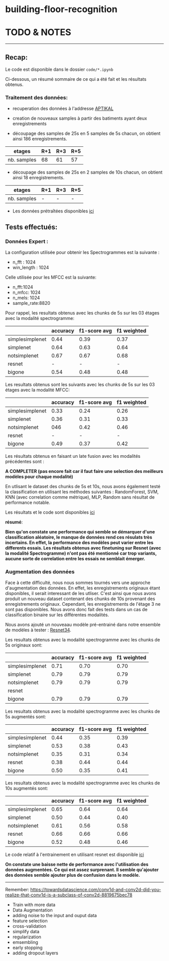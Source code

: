 # building-floor-recognition


# TODO & NOTES

----
## Recap:


Le code est disponible dans le dossier `code/*.ipynb`

Ci-dessous, un résumé sommaire de ce qui a été fait et les résultats obtenus.

### Traitement des  données:
	
* recuperation des données à l'addresse [APTIKAL](https://aptikal.imag.fr/~amini/Data.zip)

* creation de nouveaux samples à partir des batiments ayant deux enregistrements
* découpage des samples de 25s en 5 samples de 5s chacun, on obtient ainsi 186 enregistrements.

| etages     | R+1 | R+3 | R+5 | 
|--------------|-----|-----|----|
| nb. samples  | 68  | 61  | 57|

* découpage des samples de 25s en 2 samples de 10s chacun, on obtient ainsi 18 enregistrements.

| etages     | R+1 | R+3 | R+5 | 
|--------------|-----|-----|----|
| nb. samples  | -  | -  | -|


* Les données prétraîtées disponibles [ici](https://huggingface.co/datasets/nprime496/building_floor_classification/tree/main)


## Tests effectués:

### Données Expert :
La configuration utilisée pour obtenir les Spectrogrammes est la suivante :
* n_fft : 1024
* win_length : 1024

Celle utilisée pour les MFCC est la suivante:
* n_fft:1024
* n_mfcc: 1024
* n_mels: 1024
* sample_rate:8820

Pour rappel, les resultats obtenus avec les chunks de 5s sur les 03 étages avec la modalité spectrogramme:

|                 | accuracy | f1-score avg | f1 weighted |
|-----------------|----------|--------------|-------------|
| simplesimplenet | 0.44     | 0.39         | 0.37        |
| simplenet       | 0.64     | 0.63         | 0.64        |
| notsimplenet    | 0.67     | 0.67         | 0.68        |
| resnet          |    -    |      -       |     -        |
| bigone          | 0.54     | 0.48         | 0.48        |

Les resultats obtenus sont les suivants avec les chunks de 5s sur les 03 étages avec la modalité MFCC:

|                 | accuracy | f1-score avg | f1 weighted |
|-----------------|----------|--------------|-------------|
| simplesimplenet | 0.33     | 0.24         | 0.26        |
| simplenet       | 0.36     | 0.31         | 0.33        |
| notsimplenet    | 046      | 0.42         | 0.46        |
| resnet          |   -       |     -         |     -        |
| bigone          | 0.49     | 0.37         | 0.42        |

Les résultats obtenus en faisant un late fusion avec les modalités précédentes sont :

**A COMPLETER (pas encore fait car il faut faire une selection des meilleurs modèles pour chaque modalité)**

En utlisant le dataset des chunks de 5s et 10s, nous avons également testé la classification en utilisant les méthodes suivantes : RandomForest, SVM, KNN (avec correlation comme métrique), MLP, Random sans résultat de performance notable. 

Les résultats et le code sont disponibles [ici](https://github.com/nprime496/building-floor-recognition/blob/main/code/audio_classification_alternatives.ipynb)



**résumé**:

**Bien qu'on constate une performance qui semble se démarquer d'une classification aléatoire, le manque de données rend ces résulats très incertains. En effet, la performance des modèles peut varier entre les differents essais. Les résultats obtenus avec finetuning sur Resnet (avec la modalité Spectrogramme) n'ont pas été mentionné car trop variants, aucune sorte de correlation entre les essais ne semblait émerger.**

### Augmentation des données

Face à cette difficulté, nous nous sommes tournés vers une approche d'augmentation des données. En effet, les enregistrements originaux étant disponibles, il serait interessant de les utliser. C'est ainsi que nous avons produit un nouveau dataset contenant des chunks de 10s provenant des enregistrements originaux. Cependant, les enregistrements de l'étage 3 ne sont pas disponibles. Nous avons donc fait des tests dans un cas de classification binaire sur les différentes modalités.

Nous avons ajouté un nouveaau modèle pré-entrainé dans notre ensemble de modèles à tester : [Resnet34](https://huggingface.co/docs/transformers/model_doc/resnet).

Les resultats obtenus avec la modalité spectrogramme avec les chunks de 5s originaux sont:

|                 | accuracy | f1-score avg | f1 weighted |
|-----------------|----------|--------------|-------------|
| simplesimplenet | 0.71     | 0.70         | 0.70        |
| simplenet       | 0.79     | 0.79         | 0.79        |
| notsimplenet    | 0.79     | 0.79         | 0.79        |
| resnet          |          |              |             |
| bigone          | 0.79     | 0.79         | 0.79        |

Les resultats obtenus avec la modalité spectrogramme avec les chunks de 5s augmentés sont:

|                 | accuracy | f1-score avg | f1 weighted |
|-----------------|----------|--------------|-------------|
| simplesimplenet | 0.44     | 0.35         | 0.39        |
| simplenet       | 0.53     | 0.38         | 0.43        |
| notsimplenet    | 0.35     | 0.31         | 0.34        |
| resnet          |    0.38      |        0.44      |     0.44        |
| bigone          | 0.50     | 0.35         | 0.41        |

Les resultats obtenus avec la modalité spectrogramme avec les chunks de 10s augmentés sont:



|                 | accuracy | f1-score avg | f1 weighted |
|-----------------|----------|--------------|-------------|
| simplesimplenet | 0.65     | 0.64         | 0.64        |
| simplenet       | 0.50     | 0.44         | 0.40        |
| notsimplenet    | 0.61     | 0.56         | 0.58        |
| resnet          |   0.66       |  0.66            |   0.66          |
| bigone          | 0.52     | 0.48         | 0.46        |

Le code relatif à l'entrainement en utilisant resnet est disponible [ici](https://github.com/nprime496/building-floor-recognition/blob/main/code/audio_classification_fine_tuning.ipynb)

**On constate une baisse nette de performance avec l'utilisation des données augmentées. Ce qui est assez surprenant. Il semble qu'ajouter des données semble ajouter plus de confusion dans le modèle.** 



-----
Remember:
https://towardsdatascience.com/conv1d-and-conv2d-did-you-realize-that-conv1d-is-a-subclass-of-conv2d-8819675bec78

* Train with more data
* Data Augmentation
* adding noise to the input and ouput data
* feature selection
* cross-validation
* simplify data
* regularization
* emsembling
* early stopping
* adding dropout layers
